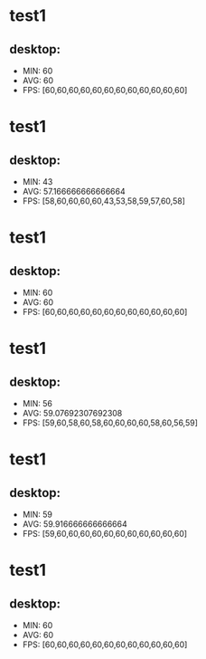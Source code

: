 # test1
## desktop: 
 - MIN: 60
 - AVG: 60
 - FPS: [60,60,60,60,60,60,60,60,60,60,60,60]

# test1
## desktop: 
 - MIN: 43
 - AVG: 57.166666666666664
 - FPS: [58,60,60,60,60,43,53,58,59,57,60,58]

# test1
## desktop: 
 - MIN: 60
 - AVG: 60
 - FPS: [60,60,60,60,60,60,60,60,60,60,60,60]

# test1
## desktop: 
 - MIN: 56
 - AVG: 59.07692307692308
 - FPS: [59,60,58,60,58,60,60,60,60,58,60,56,59]

# test1
## desktop: 
 - MIN: 59
 - AVG: 59.916666666666664
 - FPS: [59,60,60,60,60,60,60,60,60,60,60,60]

# test1
## desktop: 
 - MIN: 60
 - AVG: 60
 - FPS: [60,60,60,60,60,60,60,60,60,60,60,60]


